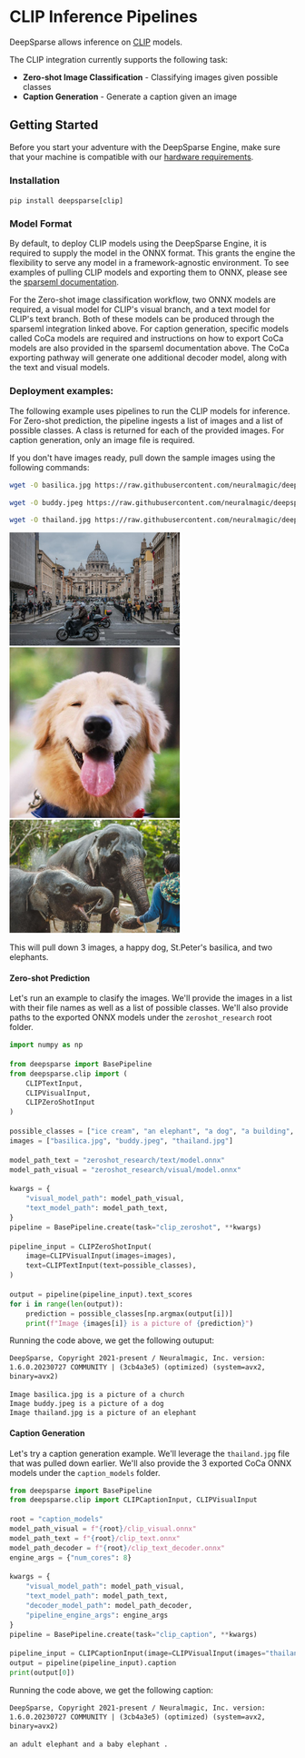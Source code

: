 # CLIP Inference Pipelines

DeepSparse allows inference on [CLIP](https://github.com/mlfoundations/open_clip) models.  

The CLIP integration currently supports the following task:
- **Zero-shot Image Classification** - Classifying images given possible classes
- **Caption Generation** - Generate a caption given an image

## Getting Started

Before you start your adventure with the DeepSparse Engine, make sure that your machine is compatible with our [hardware requirements](https://docs.neuralmagic.com/deepsparse/source/hardware.html).

### Installation
```pip install deepsparse[clip]```

### Model Format
By default, to deploy CLIP models using the DeepSparse Engine, it is required to supply the model in the ONNX format. This grants the engine the flexibility to serve any model in a framework-agnostic environment. To see examples of pulling CLIP models and exporting them to ONNX, please see the [sparseml documentation](https://github.com/neuralmagic/sparseml/tree/main/integrations/clip). 

For the Zero-shot image classification workflow, two ONNX models are required, a visual model for CLIP's visual branch, and a text model for CLIP's text branch. Both of these models can be produced through the sparseml integration linked above. For caption generation, specific models called CoCa models are required and instructions on how to export CoCa models are also provided in the sparseml documentation above. The CoCa exporting pathway will generate one additional decoder model, along with the text and visual models.

### Deployment examples:
The following example uses pipelines to run the CLIP models for inference. For Zero-shot prediction, the pipeline ingests a list of images and a list of possible classes. A class is returned for each of the provided images. For caption generation, only an image file is required.

If you don't have images ready, pull down the sample images using the following commands:

```bash
wget -O basilica.jpg https://raw.githubusercontent.com/neuralmagic/deepsparse/main/src/deepsparse/yolo/sample_images/basilica.jpg
```

```bash
wget -O buddy.jpeg https://raw.githubusercontent.com/neuralmagic/deepsparse/main/tests/deepsparse/pipelines/sample_images/buddy.jpeg
```

```bash
wget -O thailand.jpg https://raw.githubusercontent.com/neuralmagic/deepsparse/main/src/deepsparse/yolact/sample_images/thailand.jpg
```

<p float="left">
  <img src="https://raw.githubusercontent.com/neuralmagic/deepsparse/main/src/deepsparse/yolo/sample_images/basilica.jpg" width="300" />
  <img src="https://raw.githubusercontent.com/neuralmagic/deepsparse/main/tests/deepsparse/pipelines/sample_images/buddy.jpeg" width="300" /> 
  <img src="https://raw.githubusercontent.com/neuralmagic/deepsparse/main/src/deepsparse/yolact/sample_images/thailand.jpg" width="300" />
</p>

This will pull down 3 images, a happy dog, St.Peter's basilica, and two elephants.

#### Zero-shot Prediction

Let's run an example to clasify the images. We'll provide the images in a list with their file names as well as a list of possible classes. We'll also provide paths to the exported ONNX models under the `zeroshot_research` root folder.

```python
import numpy as np

from deepsparse import BasePipeline
from deepsparse.clip import (
    CLIPTextInput,
    CLIPVisualInput,
    CLIPZeroShotInput
)

possible_classes = ["ice cream", "an elephant", "a dog", "a building", "a church"]
images = ["basilica.jpg", "buddy.jpeg", "thailand.jpg"]

model_path_text = "zeroshot_research/text/model.onnx"
model_path_visual = "zeroshot_research/visual/model.onnx"

kwargs = {
    "visual_model_path": model_path_visual,
    "text_model_path": model_path_text,
}
pipeline = BasePipeline.create(task="clip_zeroshot", **kwargs)

pipeline_input = CLIPZeroShotInput(
    image=CLIPVisualInput(images=images),
    text=CLIPTextInput(text=possible_classes),
)

output = pipeline(pipeline_input).text_scores
for i in range(len(output)):
    prediction = possible_classes[np.argmax(output[i])]
    print(f"Image {images[i]} is a picture of {prediction}")
```

Running the code above, we get the following outuput:

```
DeepSparse, Copyright 2021-present / Neuralmagic, Inc. version: 1.6.0.20230727 COMMUNITY | (3cb4a3e5) (optimized) (system=avx2, binary=avx2)

Image basilica.jpg is a picture of a church
Image buddy.jpeg is a picture of a dog
Image thailand.jpg is a picture of an elephant
```

#### Caption Generation
Let's try a caption generation example. We'll leverage the `thailand.jpg` file that was pulled down earlier. We'll also provide the 3 exported CoCa ONNX models under the `caption_models` folder.

```python
from deepsparse import BasePipeline
from deepsparse.clip import CLIPCaptionInput, CLIPVisualInput

root = "caption_models"
model_path_visual = f"{root}/clip_visual.onnx"
model_path_text = f"{root}/clip_text.onnx"
model_path_decoder = f"{root}/clip_text_decoder.onnx"
engine_args = {"num_cores": 8}

kwargs = {
    "visual_model_path": model_path_visual,
    "text_model_path": model_path_text,
    "decoder_model_path": model_path_decoder,
    "pipeline_engine_args": engine_args
}
pipeline = BasePipeline.create(task="clip_caption", **kwargs)

pipeline_input = CLIPCaptionInput(image=CLIPVisualInput(images="thailand.jpg"))
output = pipeline(pipeline_input).caption
print(output[0])
```
Running the code above, we get the following caption:

```
DeepSparse, Copyright 2021-present / Neuralmagic, Inc. version: 1.6.0.20230727 COMMUNITY | (3cb4a3e5) (optimized) (system=avx2, binary=avx2)

an adult elephant and a baby elephant .
```